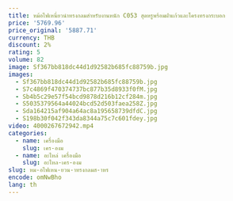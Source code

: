 ```yaml
---
title: หม้อไฟเหนี่ยวนําทรงกลมสําหรับงานหนัก C053 สุดหรูพร้อมฝาแก้วและโครงทรงกระบอก
price: '5769.96'
price_original: '5887.71'
currency: THB
discount: 2%
rating: 5
volume: 82
image: Sf367bb818dc44d1d92582b685fc88759b.jpg
images:
  - Sf367bb818dc44d1d92582b685fc88759b.jpg
  - S7c4869f470374737bc877b35d8933f0fM.jpg
  - Sb4b5c29e57f54bcd9878d216b12cf284m.jpg
  - S5035379564a44024bcd52d503faea258Z.jpg
  - Sda164215af904a64ac8a195658739dfdC.jpg
  - S198b30f042f343da8344a75c7c601fdey.jpg
video: 4000267672942.mp4
categories:
  - name: เครื่องมือ
    slug: เคร-องม
  - name: อะไหล่ เครื่องมือ
    slug: อะไหล-เคร-องม
slug: หม-อไฟเหน-ยวน-าทรงกลมส-าหร
encode: omNwBho
lang: th
---
```

  